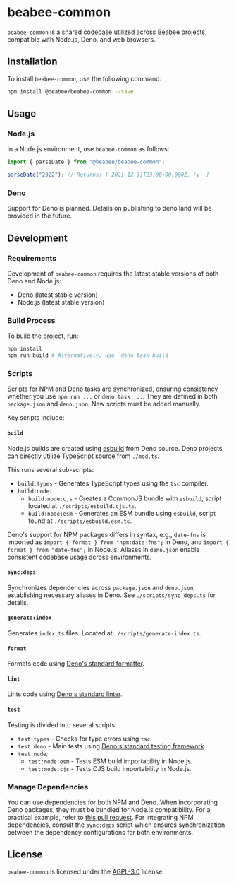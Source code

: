 # beabee-common

`beabee-common` is a shared codebase utilized across Beabee projects, compatible
with Node.js, Deno, and web browsers.

## Installation

To install `beabee-common`, use the following command:

```bash
npm install @beabee/beabee-common --save
```

## Usage

### Node.js

In a Node.js environment, use `beabee-common` as follows:

```ts
import { parseDate } from "@beabee/beabee-common";

parseDate("2022"); // Returns: [ 2021-12-31T23:00:00.000Z, 'y' ]
```

### Deno

Support for Deno is planned. Details on publishing to deno.land will be provided
in the future.

## Development

### Requirements

Development of `beabee-common` requires the latest stable versions of both Deno
and Node.js:

- Deno (latest stable version)
- Node.js (latest stable version)

### Build Process

To build the project, run:

```bash
npm install
npm run build # Alternatively, use `deno task build`
```

### Scripts

Scripts for NPM and Deno tasks are synchronized, ensuring consistency whether
you use `npm run ...` or `deno task ...`. They are defined in both
`package.json` and `deno.json`. New scripts must be added manually.

Key scripts include:

#### `build`

Node.js builds are created using [esbuild](https://esbuild.github.io/) from Deno
source. Deno projects can directly utilize TypeScript source from `./mod.ts`.

This runs several sub-scripts:

- `build:types` - Generates TypeScript types using the `tsc` compiler.
- `build:node`:
  - `build:node:cjs` - Creates a CommonJS bundle with `esbuild`, script located
    at `./scripts/esbuild.cjs.ts`.
  - `build:node:esm` - Generates an ESM bundle using `esbuild`, script found at
    `./scripts/esbuild.esm.ts`.

Deno's support for NPM packages differs in syntax, e.g., `date-fns` is imported
as `import { format } from "npm:date-fns";` in Deno, and
`import { format } from "date-fns";` in Node.js. Aliases in `deno.json` enable
consistent codebase usage across environments.

#### `sync:deps`

Synchronizes dependencies across `package.json` and `deno.json`, establishing
necessary aliases in Deno. See `./scripts/sync-deps.ts` for details.

#### `generate:index`

Generates `index.ts` files. Located at `./scripts/generate-index.ts`.

#### `format`

Formats code using
[Deno's standard formatter](https://docs.deno.com/runtime/manual/tools/formatter).

#### `lint`

Lints code using
[Deno's standard linter](https://docs.deno.com/runtime/manual/tools/linter).

#### `test`

Testing is divided into several scripts:

- `test:types` - Checks for type errors using `tsc`.
- `test:deno` - Main tests using
  [Deno's standard testing framework](https://docs.deno.com/runtime/manual/basics/testing/).
- `test:node`:
  - `test:node:esm` - Tests ESM build importability in Node.js.
  - `test:node:cjs` - Tests CJS build importability in Node.js.

### Manage Dependencies

You can use dependencies for both NPM and Deno. When incorporating Deno
packages, they must be bundled for Node.js compatibility. For a practical
example, refer to
[this pull request](https://github.com/beabee-communityrm/beabee-common/pull/7).
For integrating NPM dependencies, consult the `sync:deps` script which ensures
synchronization between the dependency configurations for both environments.

## License

`beabee-common` is licensed under the [AGPL-3.0](./LICENSE) license.
